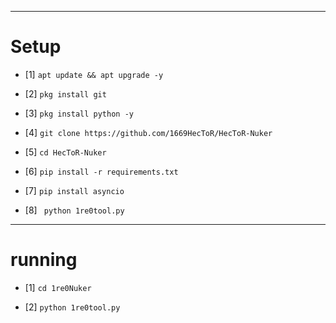 
_______________________________________________
#  Setup

- [1] `apt update && apt upgrade -y`

- [2] `pkg install git`

- [3] `pkg install python -y`

- [4] `git clone https://github.com/1669HecToR/HecToR-Nuker`

- [5] `cd HecToR-Nuker`

- [6] `pip install -r requirements.txt`

- [7] `pip install asyncio`

- [8] ` python 1re0tool.py`
_______________________________________________

# running

- [1] `cd 1re0Nuker`

- [2] `python 1re0tool.py`
